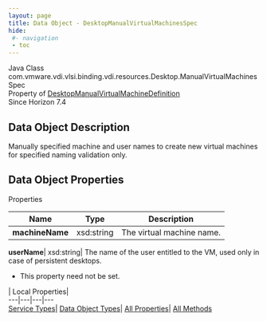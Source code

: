```yaml
---
layout: page
title: Data Object - DesktopManualVirtualMachinesSpec
hide:
 #- navigation
 - toc
---
```






Java Class
    com.vmware.vdi.vlsi.binding.vdi.resources.Desktop.ManualVirtualMachinesSpec  
Property of
     [DesktopManualVirtualMachineDefinition](vdi.resources.Desktop.ManualVirtualMachineDefinition.md#field_detail)  
Since 
    Horizon 7.4

## Data Object Description 

Manually specified machine and user names to create new virtual machines for specified naming validation only. 

## Data Object Properties

Properties

Name |  Type |  Description   
---|---|---  
**machineName**|  xsd:string|  The virtual machine name.   
  
**userName**|  xsd:string|  The name of the user entitled to the VM, used only in case of persistent desktops.   


 * This property need not be set.

  
  
  
 | Local Properties|   
---|---|---|---  
[Service Types](index-mo_types.md)| [Data Object Types](index-do_types.md)| [All Properties](index-properties.md)| [All Methods](index-methods.md)  
  
  

